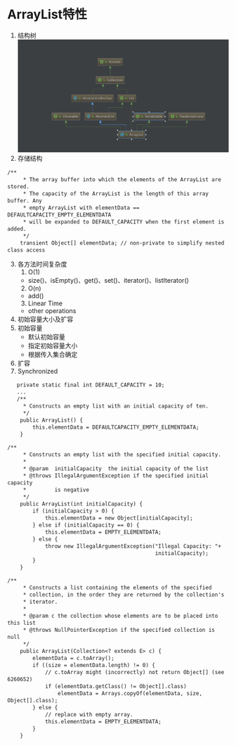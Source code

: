 # ArrayList特性
1.  结构树
![ArrayList结构树](https://github.com/WuwenGitHub/Notebook/blob/master/pics/ArrayList%E7%BB%93%E6%9E%84%E6%A0%91.png)
2. 存储结构
```
/**
     * The array buffer into which the elements of the ArrayList are stored.
     * The capacity of the ArrayList is the length of this array buffer. Any
     * empty ArrayList with elementData == DEFAULTCAPACITY_EMPTY_ELEMENTDATA
     * will be expanded to DEFAULT_CAPACITY when the first element is added.
     */
    transient Object[] elementData; // non-private to simplify nested class access
```
3. 各方法时间复杂度
   1. O(1)
   * size()、isEmpty()、get()、set()、iterator()、listIterator()
   2. O(n)
   * add()
   3. Linear Time
    * other operations
4.  初始容量大小及扩容
   1. 初始容量
      * 默认初始容量
      * 指定初始容量大小
      * 根据传入集合确定
   2. 扩容
5. Synchronized
```
   private static final int DEFAULT_CAPACITY = 10;
   ...
   /**
     * Constructs an empty list with an initial capacity of ten.
     */
    public ArrayList() {
        this.elementData = DEFAULTCAPACITY_EMPTY_ELEMENTDATA;
    }
```

```
/**
     * Constructs an empty list with the specified initial capacity.
     *
     * @param  initialCapacity  the initial capacity of the list
     * @throws IllegalArgumentException if the specified initial capacity
     *         is negative
     */
    public ArrayList(int initialCapacity) {
        if (initialCapacity > 0) {
            this.elementData = new Object[initialCapacity];
        } else if (initialCapacity == 0) {
            this.elementData = EMPTY_ELEMENTDATA;
        } else {
            throw new IllegalArgumentException("Illegal Capacity: "+
                                               initialCapacity);
        }
    }
```

```
/**
     * Constructs a list containing the elements of the specified
     * collection, in the order they are returned by the collection's
     * iterator.
     *
     * @param c the collection whose elements are to be placed into this list
     * @throws NullPointerException if the specified collection is null
     */
    public ArrayList(Collection<? extends E> c) {
        elementData = c.toArray();
        if ((size = elementData.length) != 0) {
            // c.toArray might (incorrectly) not return Object[] (see 6260652)
            if (elementData.getClass() != Object[].class)
                elementData = Arrays.copyOf(elementData, size, Object[].class);
        } else {
            // replace with empty array.
            this.elementData = EMPTY_ELEMENTDATA;
        }
    }
```